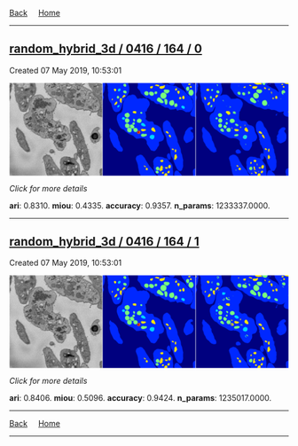 
[Back](..)&nbsp;&nbsp;&nbsp;&nbsp;&nbsp;[Home](https://leapmanlab.github.io/snapshots)

---

<div class="summary"><a href="0"><h2>random_hybrid_3d / 0416 / 164 / 0</h2></a><p>Created 07 May 2019, 10:53:01
</p><a href="0"><img src="0/media/summary.png" align="center"></a><p>
<i>Click for more details</i>
</p></div>

**ari**: 0.8310. **miou**: 0.4335. **accuracy**: 0.9357. **n_params**: 1233337.0000. 

---

<div class="summary"><a href="1"><h2>random_hybrid_3d / 0416 / 164 / 1</h2></a><p>Created 07 May 2019, 10:53:01
</p><a href="1"><img src="1/media/summary.png" align="center"></a><p>
<i>Click for more details</i>
</p></div>

**ari**: 0.8406. **miou**: 0.5096. **accuracy**: 0.9424. **n_params**: 1235017.0000. 

---

[Back](..)&nbsp;&nbsp;&nbsp;&nbsp;&nbsp;[Home](https://leapmanlab.github.io/snapshots)

---
